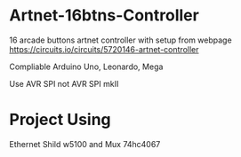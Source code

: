 # Artnet-16btns-Controller
16 arcade buttons artnet controller with setup from webpage
https://circuits.io/circuits/5720146-artnet-controller

Compliable Arduino Uno, Leonardo, Mega

Use AVR SPI not AVR SPI mkII
# Project Using
Ethernet Shild w5100
and Mux 74hc4067
